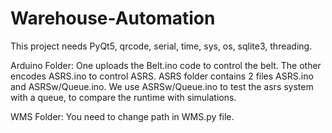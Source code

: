 # Warehouse-Automation

This project needs PyQt5, qrcode, serial, time, sys, os, sqlite3, threading.

Arduino Folder:
  One uploads the Belt.ino code to control the belt. The other encodes ASRS.ino to control ASRS.
  ASRS folder contains 2 files ASRS.ino and ASRSw/Queue.ino.
  We use ASRSw/Queue.ino to test the asrs system with a queue, to compare the runtime with simulations.
  
WMS Folder:
  You need to change path in WMS.py file.

